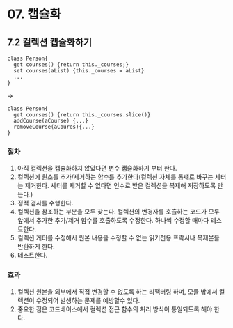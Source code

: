 # 07. 캡슐화

## 7.2 컬렉션 캡슐화하기
```JS
class Person{
  get courses() {return this._courses;}
  set courses(aList) {this._courses = aList}
  ...
}
```
->
```JS
class Person{
  get courses() {return this._courses.slice()}
  addCourse(aCourse) {...}
  removeCourse(aCoures){...}
}
```

### 절차
1. 아직 컬렉션을 캡슐화하지 않았다면 변수 캡슐화하기 부터 한다.
2. 컬렉션에 원소를 추가/제거하는 함수를 추가한다(컬렉션 자체를 통쨰로 바꾸는 세터는 제거한다. 세터를 제거할 수 없다면 인수로 받은 컬렉션을 복제해 저장하도록 만든다.)
3. 정적 검사를 수행한다.
4. 컬렉션을 참조하는 부분을 모두 찾는다. 컬렉션의 변경자를 호출하는 코드가 모두 앞에서 추가한 추가/제거 함수를 호출하도록 수정한다. 하나씩 수정할 때마다 테스트한다.
5. 컬렉션 게터를 수정해서 원본 내용을 수정할 수 없는 읽기전용 프락시나 복제본을 반환하게 한다.
6. 테스트한다.

### 효과
1. 컬렉션 원본을 외부에서 직접 변경할 수 없도록 하는 리팩터링 하며, 모듈 밖에서 컬렉션이 수정되어 발생하는 문제를 예방할수 있다.
2. 중요한 점은 코드베이스에서 컬렉션 접근 함수의 처리 방식이 통일되도록 해야 한다.
